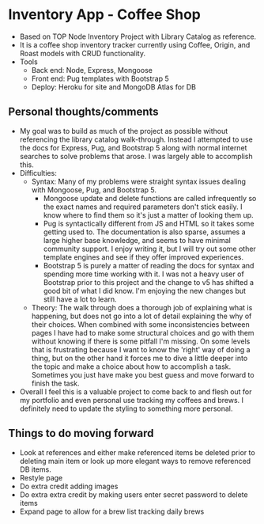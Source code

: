 # Inventory App - Coffee Shop

- Based on TOP Node Inventory Project with Library Catalog as reference.
- It is a coffee shop inventory tracker currently using Coffee, Origin, and Roast models with CRUD functionality.
- Tools
  - Back end: Node, Express, Mongoose
  - Front end: Pug templates with Bootstrap 5
  - Deploy: Heroku for site and MongoDB Atlas for DB

## Personal thoughts/comments

- My goal was to build as much of the project as possible without referencing the library catalog walk-through. Instead I attempted to use the docs for Express, Pug, and Bootstrap 5 along with normal internet searches to solve problems that arose. I was largely able to accomplish this.
- Difficulties:
  - Syntax: Many of my problems were straight syntax issues dealing with Mongoose, Pug, and Bootstrap 5.
    - Mongoose update and delete functions are called infrequently so the exact names and required parameters don't stick easily. I know where to find them so it's just a matter of looking them up.
    - Pug is syntactically different from JS and HTML so it takes some getting used to. The documentation is also sparse, assumes a large higher base knowledge, and seems to have minimal community support. I enjoy writing it, but I will try out some other template engines and see if they offer improved experiences.
    - Bootstrap 5 is purely a matter of reading the docs for syntax and spending more time working with it. I was not a heavy user of Bootstrap prior to this project and the change to v5 has shifted a good bit of what I did know. I'm enjoying the new changes but still have a lot to learn.
  - Theory: The walk through does a thorough job of explaining what is happening, but does not go into a lot of detail explaining the why of their choices. When combined with some inconsistencies between pages I have had to make some structural choices and go with them without knowing if there is some pitfall I'm missing. On some levels that is frustrating because I want to know the 'right' way of doing a thing, but on the other hand it forces me to dive a little deeper into the topic and make a choice about how to accomplish a task. Sometimes you just have make you best guess and move forward to finish the task.
- Overall I feel this is a valuable project to come back to and flesh out for my portfolio and even personal use tracking my coffees and brews. I definitely need to update the styling to something more personal.

## Things to do moving forward

- Look at references and either make referenced items be deleted prior to deleting main item or look up more elegant ways to remove referenced DB items.
- Restyle page
- Do extra credit adding images
- Do extra extra credit by making users enter secret password to delete items
- Expand page to allow for a brew list tracking daily brews
